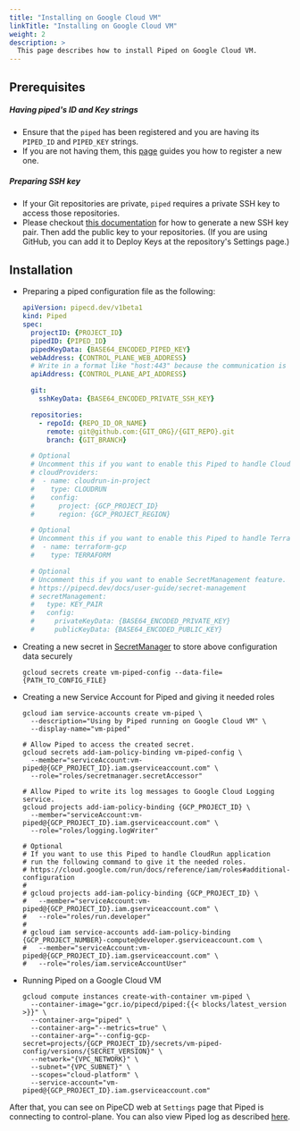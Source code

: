 ```yaml
---
title: "Installing on Google Cloud VM"
linkTitle: "Installing on Google Cloud VM"
weight: 2
description: >
  This page describes how to install Piped on Google Cloud VM.
---
```


## Prerequisites

##### Having piped's ID and Key strings
- Ensure that the `piped` has been registered and you are having its `PIPED_ID` and `PIPED_KEY` strings.
- If you are not having them, this [page](/docs/operator-manual/control-plane/registering-a-piped/) guides you how to register a new one.

##### Preparing SSH key
- If your Git repositories are private, `piped` requires a private SSH key to access those repositories.
- Please checkout [this documentation](https://help.github.com/en/github/authenticating-to-github/generating-a-new-ssh-key-and-adding-it-to-the-ssh-agent) for how to generate a new SSH key pair. Then add the public key to your repositories. (If you are using GitHub, you can add it to Deploy Keys at the repository's Settings page.)

## Installation

- Preparing a piped configuration file as the following:

  ``` yaml
  apiVersion: pipecd.dev/v1beta1
  kind: Piped
  spec:
    projectID: {PROJECT_ID}
    pipedID: {PIPED_ID}
    pipedKeyData: {BASE64_ENCODED_PIPED_KEY}
    webAddress: {CONTROL_PLANE_WEB_ADDRESS}
    # Write in a format like "host:443" because the communication is done via gRPC.
    apiAddress: {CONTROL_PLANE_API_ADDRESS}

    git:
      sshKeyData: {BASE64_ENCODED_PRIVATE_SSH_KEY}

    repositories:
      - repoId: {REPO_ID_OR_NAME}
        remote: git@github.com:{GIT_ORG}/{GIT_REPO}.git
        branch: {GIT_BRANCH}

    # Optional
    # Uncomment this if you want to enable this Piped to handle CloudRun application.
    # cloudProviders:
    #  - name: cloudrun-in-project
    #    type: CLOUDRUN
    #    config:
    #      project: {GCP_PROJECT_ID}
    #      region: {GCP_PROJECT_REGION}

    # Optional
    # Uncomment this if you want to enable this Piped to handle Terraform application.
    #  - name: terraform-gcp
    #    type: TERRAFORM

    # Optional
    # Uncomment this if you want to enable SecretManagement feature.
    # https://pipecd.dev/docs/user-guide/secret-management
    # secretManagement:
    #   type: KEY_PAIR
    #   config:
    #     privateKeyData: {BASE64_ENCODED_PRIVATE_KEY}
    #     publicKeyData: {BASE64_ENCODED_PUBLIC_KEY}
  ```

- Creating a new secret in [SecretManager](https://cloud.google.com/secret-manager/docs/creating-and-accessing-secrets) to store above configuration data securely

  ``` shell
  gcloud secrets create vm-piped-config --data-file={PATH_TO_CONFIG_FILE}
  ```

- Creating a new Service Account for Piped and giving it needed roles

  ``` shell
  gcloud iam service-accounts create vm-piped \
    --description="Using by Piped running on Google Cloud VM" \
    --display-name="vm-piped"

  # Allow Piped to access the created secret.
  gcloud secrets add-iam-policy-binding vm-piped-config \
    --member="serviceAccount:vm-piped@{GCP_PROJECT_ID}.iam.gserviceaccount.com" \
    --role="roles/secretmanager.secretAccessor"

  # Allow Piped to write its log messages to Google Cloud Logging service.
  gcloud projects add-iam-policy-binding {GCP_PROJECT_ID} \
    --member="serviceAccount:vm-piped@{GCP_PROJECT_ID}.iam.gserviceaccount.com" \
    --role="roles/logging.logWriter"

  # Optional
  # If you want to use this Piped to handle CloudRun application
  # run the following command to give it the needed roles.
  # https://cloud.google.com/run/docs/reference/iam/roles#additional-configuration
  #
  # gcloud projects add-iam-policy-binding {GCP_PROJECT_ID} \
  #   --member="serviceAccount:vm-piped@{GCP_PROJECT_ID}.iam.gserviceaccount.com" \
  #   --role="roles/run.developer"
  #
  # gcloud iam service-accounts add-iam-policy-binding {GCP_PROJECT_NUMBER}-compute@developer.gserviceaccount.com \
  #   --member="serviceAccount:vm-piped@{GCP_PROJECT_ID}.iam.gserviceaccount.com" \
  #   --role="roles/iam.serviceAccountUser"
  ```

- Running Piped on a Google Cloud VM

  ``` shell
  gcloud compute instances create-with-container vm-piped \
    --container-image="gcr.io/pipecd/piped:{{< blocks/latest_version >}}" \
    --container-arg="piped" \
    --container-arg="--metrics=true" \
    --container-arg="--config-gcp-secret=projects/{GCP_PROJECT_ID}/secrets/vm-piped-config/versions/{SECRET_VERSION}" \
    --network="{VPC_NETWORK}" \
    --subnet="{VPC_SUBNET}" \
    --scopes="cloud-platform" \
    --service-account="vm-piped@{GCP_PROJECT_ID}.iam.gserviceaccount.com"
  ```

After that, you can see on PipeCD web at `Settings` page that Piped is connecting to control-plane.
You can also view Piped log as described [here](https://cloud.google.com/compute/docs/containers/deploying-containers#viewing_logs).
